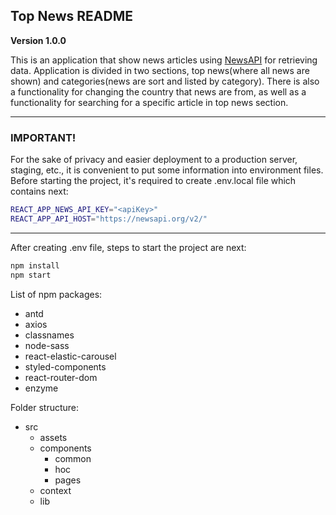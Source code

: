 ## Top News README

 **Version 1.0.0**

 This is an application that show news articles using [NewsAPI](https://newsapi.org/) for retrieving data. Application is divided in two sections, top news(where all news are shown) and categories(news are sort and listed by category). There is also a functionality for changing the country that news are from, as well as a functionality for searching for a specific article in top news section.

---
### IMPORTANT!

For the sake of privacy and easier deployment to a production server, staging, etc., it is convenient to put some information into environment files. Before starting the project, it's required to create .env.local file which contains next:

```bash
REACT_APP_NEWS_API_KEY="<apiKey>"
REACT_APP_API_HOST="https://newsapi.org/v2/"
```
___

After creating .env file, steps to start the project are next:

```bash
npm install
npm start
```

List of npm packages:

* antd
* axios
* classnames
* node-sass
* react-elastic-carousel
* styled-components
* react-router-dom
* enzyme

Folder structure:

*  src
    * assets
    * components
        * common
        * hoc
        * pages
    * context
    * lib
